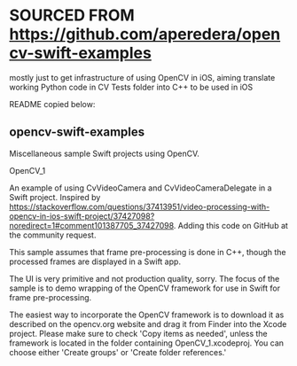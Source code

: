 # SOURCED FROM https://github.com/aperedera/opencv-swift-examples
mostly just to get infrastructure of using OpenCV in iOS, aiming translate working Python code in CV Tests folder into C++ to be used in iOS

README copied below:
## opencv-swift-examples
Miscellaneous sample Swift projects using OpenCV. 

OpenCV_1

An example of using CvVideoCamera and CvVideoCameraDelegate in a Swift project.  Inspired by https://stackoverflow.com/questions/37413951/video-processing-with-opencv-in-ios-swift-project/37427098?noredirect=1#comment101387705_37427098.  Adding this code on GitHub at the community request.

This sample assumes that frame pre-processing is done in C++, though the processed frames are displayed in a Swift app.

The UI is very primitive and not production quality, sorry.  The focus of the sample is to demo wrapping of the OpenCV framework for use in Swift for frame pre-processing.

The easiest way to incorporate the OpenCV framework is to download it as described on the opencv.org website and drag it from Finder into the Xcode project.  Please make sure to check 'Copy items as needed', unless the framework is located in the folder containing OpenCV_1.xcodeproj.  You can choose either 'Create groups' or 'Create folder references.'
